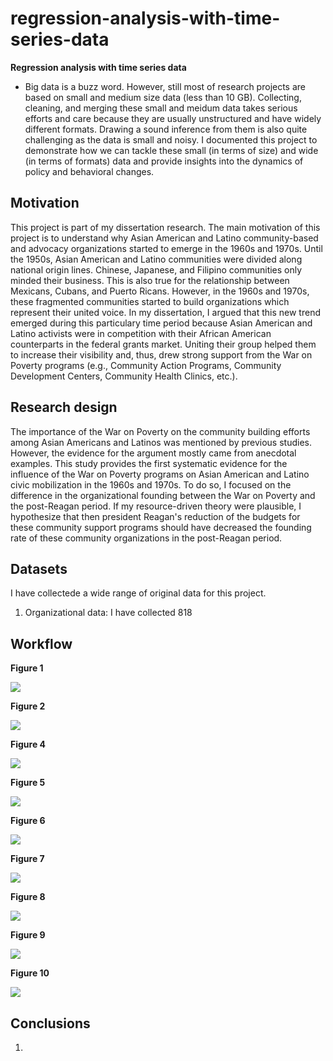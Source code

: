 # regression-analysis-with-time-series-data


**Regression analysis with time series data**

- Big data is a buzz word. However, still most of research projects are based on small and medium size data (less than 10 GB). Collecting, cleaning, and merging these small and meidum data takes serious efforts and care because they are usually unstructured and have widely different formats. Drawing a sound inference from them is also quite challenging as the data is small and noisy. I documented this project to demonstrate how we can tackle these small (in terms of size) and wide (in terms of formats) data and provide insights into the dynamics of policy and behavioral changes.

## Motivation

This project is part of my dissertation research. The main motivation of this project is to understand why Asian American and Latino community-based and advocacy organizations started to emerge in the 1960s and 1970s. Until the 1950s, Asian American and Latino communities were divided along national origin lines. Chinese, Japanese, and Filipino communities only minded their business. This is also true for the relationship between Mexicans, Cubans, and Puerto Ricans. However, in the 1960s and 1970s, these fragmented communities started to build organizations which represent their united voice. In my dissertation, I argued that this new trend emerged during this particulary time period because Asian American and Latino activists were in competition with their African American counterparts in the federal grants market. Uniting their group helped them to increase their visibility and, thus, drew strong support from the War on Poverty programs (e.g., Community Action Programs, Community Development Centers, Community Health Clinics, etc.).

## Research design

The importance of the War on Poverty on the community building efforts among Asian Americans and Latinos was mentioned by previous studies. However, the evidence for the argument mostly came from anecdotal examples. This study provides the first systematic evidence for the influence of the War on Poverty programs on Asian American and Latino civic mobilization in the 1960s and 1970s. To do so, I focused on the difference in the organizational founding between the War on Poverty and the post-Reagan period. If my resource-driven theory were plausible, I hypothesize that then president Reagan's reduction of the budgets for these community support programs should have decreased the founding rate of these community organizations in the post-Reagan period.

## Datasets

I have collectede a wide range of original data for this project.

1. Organizational data: I have collected 818


## Workflow

**Figure 1**

![](https://github.com/jaeyk/analyzing-asian-american-latino-civic-infrastructure/blob/master/outputs/org_founding_year.png)

**Figure 2**

![](https://github.com/jaeyk/analyzing-asian-american-latino-civic-infrastructure/blob/master/outputs/state_county_maps.png)

**Figure 4**

![](https://github.com/jaeyk/analyzing-asian-american-latino-civic-infrastructure/blob/master/outputs/reagan_budget_cut.png)

**Figure 5**

![](https://github.com/jaeyk/analyzing-asian-american-latino-civic-infrastructure/blob/master/outputs/dic_newspaper.png)

**Figure 6**

![](https://github.com/jaeyk/analyzing-asian-american-latino-civic-infrastructure/blob/master/outputs/outliers_detected.png)

**Figure 7**

![](https://github.com/jaeyk/analyzing-asian-american-latino-civic-infrastructure/blob/master/outputs/pred_plots.png)

**Figure 8**

![](https://github.com/jaeyk/analyzing-asian-american-latino-civic-infrastructure/blob/master/outputs/AIC_in_time.png)

**Figure 9**

![](https://github.com/jaeyk/analyzing-asian-american-latino-civic-infrastructure/blob/master/outputs/boot_cis.png)

**Figure 10**

![](https://github.com/jaeyk/analyzing-asian-american-latino-civic-infrastructure/blob/master/outputs/acf_test.png)


## Conclusions

1.

